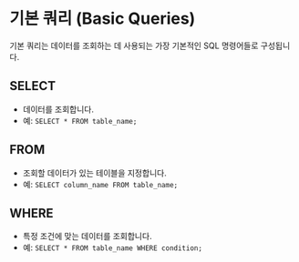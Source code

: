 # 기본 쿼리 (Basic Queries)

기본 쿼리는 데이터를 조회하는 데 사용되는 가장 기본적인 SQL 명령어들로 구성됩니다.

## SELECT

- 데이터를 조회합니다.
- 예: `SELECT * FROM table_name;`

## FROM

- 조회할 데이터가 있는 테이블을 지정합니다.
- 예: `SELECT column_name FROM table_name;`

## WHERE

- 특정 조건에 맞는 데이터를 조회합니다.
- 예: `SELECT * FROM table_name WHERE condition;`
